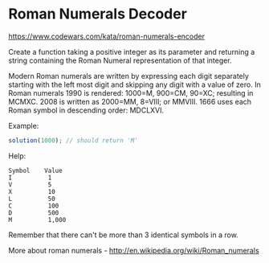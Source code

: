 # Roman Numerals Decoder

https://www.codewars.com/kata/roman-numerals-encoder

Create a function taking a positive integer as its parameter and returning a string containing the Roman Numeral representation of that integer.

Modern Roman numerals are written by expressing each digit separately starting with the left most digit and skipping any digit with a value of zero. In Roman numerals 1990 is rendered: 1000=M, 900=CM, 90=XC; resulting in MCMXC. 2008 is written as 2000=MM, 8=VIII; or MMVIII. 1666 uses each Roman symbol in descending order: MDCLXVI.

Example:

```javascript
solution(1000); // should return 'M'
```

Help:

```
Symbol    Value
I          1
V          5
X          10
L          50
C          100
D          500
M          1,000
```

Remember that there can't be more than 3 identical symbols in a row.

More about roman numerals - http://en.wikipedia.org/wiki/Roman_numerals
